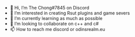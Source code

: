 - 👋 Hi, I’m The Chong#7845 on Discord
- 👀 I’m interested in creating Rsut plugins and game severs
- 🌱 I’m currently learning as much as possible
- 💞️ I’m looking to collaborate on c++ and c#
- 📫 How to reach me discord or odinsrealm.eu

<!---
ChongDK/ChongDK is a ✨ special ✨ repository because its `README.md` (this file) appears on your GitHub profile.
You can click the Preview link to take a look at your changes.
--->
